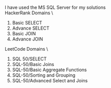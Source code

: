  I have used the MS SQL Server for my solutions \
HackerRank Domains \
   
1. Basic SELECT
2. Advance SELECT
3. Basic JOIN
4. Advance JOIN

LeetCode Domains \
1. SQL 50/SELECT
2. SQL-50/Basic Joins
3. SQL-50/Basic Aggregate Functions
4. SQL-50/Sorting and Grouping
5. SQL-50/Advanced Select and Joins
